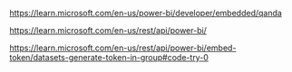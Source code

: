 https://learn.microsoft.com/en-us/power-bi/developer/embedded/qanda

https://learn.microsoft.com/en-us/rest/api/power-bi/

https://learn.microsoft.com/en-us/rest/api/power-bi/embed-token/datasets-generate-token-in-group#code-try-0

